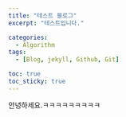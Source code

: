 ```yaml
---
title: "테스트 블로그"
excerpt: "테스트입니다."

categories:
  - Algorithm
tags:
  - [Blog, jekyll, Github, Git]

toc: true
toc_sticky: true
---
```


안녕하세요.ㅋㅋㅋㅋㅋㅋㅋㅋㅋ
